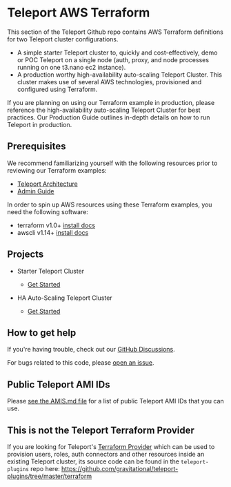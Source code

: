 # Teleport AWS Terraform

This section of the Teleport Github repo contains AWS Terraform definitions for two Teleport cluster configurations.

- A simple starter Teleport cluster to, quickly and cost-effectively, demo or POC Teleport on a single node (auth, proxy, and node processes running on one t3.nano ec2 instance).
- A production worthy high-availability auto-scaling Teleport Cluster. This cluster makes use of several AWS technologies, provisioned and configured using Terraform.

If you are planning on using our Terraform example in production, please reference the high-availability auto-scaling Teleport Cluster for best practices. Our Production Guide outlines in-depth details on how to run Teleport in production.

## Prerequisites

We recommend familiarizing yourself with the following resources prior to reviewing our Terraform examples:

- [Teleport Architecture](https://goteleport.com/docs/architecture/overview/)
- [Admin Guide](https://goteleport.com/docs/management/admin/)

In order to spin up AWS resources using these Terraform examples, you need the following software:

- terraform v1.0+ [install docs](https://learn.hashicorp.com/tutorials/terraform/install-cli)
- awscli v1.14+ [install docs](https://docs.aws.amazon.com/cli/latest/userguide/getting-started-install.html)

## Projects

- Starter Teleport Cluster
  - [Get Started](starter-cluster/README.md)

- HA Auto-Scaling Teleport Cluster
  - [Get Started](ha-autoscale-cluster/README.md)

## How to get help

If you're having trouble, check out our [GitHub Discussions](https://github.com/gravitational/teleport/discussions).

For bugs related to this code, please [open an issue](https://github.com/gravitational/teleport/issues/new/choose).

## Public Teleport AMI IDs

Please [see the AMIS.md file](AMIS.md) for a list of public Teleport AMI IDs that you can use.

## This is not the Teleport Terraform Provider

If you are looking for Teleport's [Terraform Provider](https://goteleport.com/docs/setup/guides/terraform-provider/) which can be used to provision users, roles, auth connectors and other resources inside an existing Teleport cluster, its source code can be found in the `teleport-plugins` repo here: https://github.com/gravitational/teleport-plugins/tree/master/terraform
